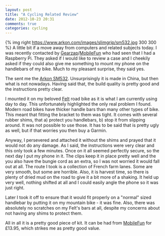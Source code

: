 ```yaml
---
layout: post
title: "A Cycling Related Review"
date: 2012-10-23 20:31
comments: true
categories: cycling
---
```

{% img right https://www.arkon.com/images/slimgrip/sm532.jpg 300 300 %} A little bit if a move away from computers and related subjects today. I was recently contacted by [Gearzap](https://www.gearzap.com)/[MobileFun](https://www.mobilefun.co.uk) who had seen that I had a Raspberry Pi. They asked if I would like to review a case and I cheekily asked if they could also give me something to mount my phone on the handlebars of my bike. Much to my pleasant surprise, they said yes.
<!-- more -->
The sent me the [Arkon SM532](https://www.arkon.com/slimgrip/slimgrip-bike-mount.html). Unsurprisingly it is made in China, but then what is not nowadays. Having said that, the build quality is pretty good and the instructions pretty clear.

I mounted it on my beloved [Felt](https://flic.kr/p/cDCcFd) road bike as it is what I am currently using day to day. This unfortunately highlighted the only real problem I found. Modern road bikes have thicker handle bars than many other types of bike. This meant that fitting the bracket to them was tight. It comes with several rubber shims, that a) protect you handlebars, b) stop it from slipping around. It was not possible to use those. It has to be said that is pretty ugly as well, but if that worries you then buy a Garmin.

Anyway, I persevered and attached it without the shims and prayed that it would not do any damage. As I said, the instructions were very clear and this only took a few minutes.  Once on it all seemed perfectly secure, so the next day I put my phone in it. The clips keep it in place pretty well and the you also have the bungie cord as an extra, so I was not worried it would fall out at all. The route I took is a collection of French farm lanes. Some are very smooth, but some are horrible. Also, it is harvest time, so there is plenty of dried mud on the road to give it a bit more of a shaking. It held up very well, nothing shifted at all and I could easily angle the phone so it was just right. 

Later I took it off to ensure that it would fit properly on a "normal" sized handlebar by putting it on my mountain bike - it was fine. Also, there was absolutely no scratches on my Felt's bars at all, despite my concerns about not having any shims to protect them.

All in all it is a pretty good piece of kit. It can be had from [MobileFun](https://www.mobilefun.co.uk) for £13.95, which strikes me as pretty good value.
